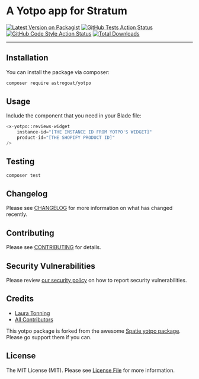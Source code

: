 # A Yotpo app for Stratum

[![Latest Version on Packagist](https://img.shields.io/packagist/v/astrogoat/yotpo.svg?style=flat-square)](https://packagist.org/packages/astrogoat/yotpo)
[![GitHub Tests Action Status](https://img.shields.io/github/workflow/status/astrogoat/yotpo/run-tests?label=tests)](https://github.com/astrogoat/yotpo/actions?query=workflow%3Arun-tests+branch%3Amain)
[![GitHub Code Style Action Status](https://img.shields.io/github/workflow/status/astrogoat/yotpo/Check%20&%20fix%20styling?label=code%20style)](https://github.com/astrogoat/yotpo/actions?query=workflow%3A"Check+%26+fix+styling"+branch%3Amain)
[![Total Downloads](https://img.shields.io/packagist/dt/astrogoat/yotpo.svg?style=flat-square)](https://packagist.org/packages/astrogoat/yotpo)

---
## Installation

You can install the package via composer:

```bash
composer require astrogoat/yotpo
```

## Usage

Include the component that you need in your Blade file:
```php
<x-yotpo::reviews-widget
    instance-id="[THE INSTANCE ID FROM YOTPO'S WIDGET]"
    product-id="[THE SHOPIFY PRODUCT ID]"
/>
```

## Testing

```bash
composer test
```

## Changelog

Please see [CHANGELOG](CHANGELOG.md) for more information on what has changed recently.

## Contributing

Please see [CONTRIBUTING](.github/CONTRIBUTING.md) for details.

## Security Vulnerabilities

Please review [our security policy](../../security/policy) on how to report security vulnerabilities.

## Credits

- [Laura Tonning](https://github.com/astrogoat)
- [All Contributors](../../contributors)

This yotpo package is forked from the awesome [Spatie yotpo package](https://github.com/spatie/package-yotpo-laravel#support-us). Please go support them if you can.




## License

The MIT License (MIT). Please see [License File](LICENSE.md) for more information.
